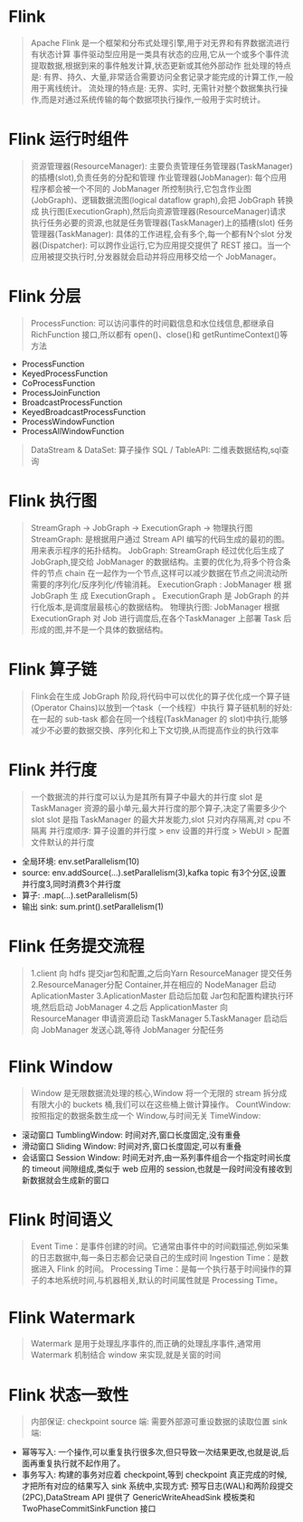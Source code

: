 # Flink
> Apache Flink 是一个框架和分布式处理引擎,用于对无界和有界数据流进行有状态计算
> 事件驱动型应用是一类具有状态的应用,它从一个或多个事件流提取数据,根据到来的事件触发计算,状态更新或其他外部动作
> 批处理的特点是: 有界、持久、大量,非常适合需要访问全套记录才能完成的计算工作,一般用于离线统计。
> 流处理的特点是: 无界、实时, 无需针对整个数据集执行操作,而是对通过系统传输的每个数据项执行操作,一般用于实时统计。

# Flink 运行时组件
> 资源管理器(ResourceManager): 主要负责管理任务管理器(TaskManager)的插槽(slot),负责任务的分配和管理
> 作业管理器(JobManager): 每个应用程序都会被一个不同的 JobManager 所控制执行,它包含作业图(JobGraph)、逻辑数据流图(logical dataflow graph),会把 JobGraph 转换成 执行图(ExecutionGraph),然后向资源管理器(ResourceManager)请求执行任务必要的资源,也就是任务管理器(TaskManager)上的插槽(slot)
> 任务管理器(TaskManager): 具体的工作进程,会有多个,每一个都有N个slot
> 分发器(Dispatcher): 可以跨作业运行,它为应用提交提供了 REST 接口。当一个应用被提交执行时,分发器就会启动并将应用移交给一个 JobManager。

# Flink 分层
> ProcessFunction: 可以访问事件的时间戳信息和水位线信息,都继承自 RichFunction 接口,所以都有 open()、close()和 getRuntimeContext()等方法
- ProcessFunction
- KeyedProcessFunction
- CoProcessFunction
- ProcessJoinFunction
- BroadcastProcessFunction
- KeyedBroadcastProcessFunction
- ProcessWindowFunction
- ProcessAllWindowFunction
> DataStream & DataSet: 算子操作
> SQL / TableAPI: 二维表数据结构,sql查询

# Flink 执行图
> StreamGraph -> JobGraph -> ExecutionGraph -> 物理执行图
> StreamGraph: 是根据用户通过 Stream API 编写的代码生成的最初的图。用来表示程序的拓扑结构。
> JobGraph: StreamGraph 经过优化后生成了 JobGraph,提交给 JobManager 的数据结构。主要的优化为,将多个符合条件的节点 chain 在一起作为一个节点,这样可以减少数据在节点之间流动所需要的序列化/反序列化/传输消耗。
> ExecutionGraph :  JobManager 根 据 JobGraph 生 成 ExecutionGraph 。
> ExecutionGraph 是 JobGraph 的并行化版本,是调度层最核心的数据结构。
> 物理执行图: JobManager 根据 ExecutionGraph 对 Job 进行调度后,在各个TaskManager 上部署 Task 后形成的图,并不是一个具体的数据结构。

# Flink 算子链
> Flink会在生成 JobGraph 阶段,将代码中可以优化的算子优化成一个算子链(Operator Chains)以放到一个task（一个线程）中执行
> 算子链机制的好处: 在一起的 sub-task 都会在同一个线程(TaskManager 的 slot)中执行,能够减少不必要的数据交换、序列化和上下文切换,从而提高作业的执行效率

# Flink 并行度
> 一个数据流的并行度可以认为是其所有算子中最大的并行度
> slot 是 TaskManager 资源的最小单元,最大并行度的那个算子,决定了需要多少个 slot
> slot 是指 TaskManager 的最大并发能力,slot 只对内存隔离,对 cpu 不隔离
> 并行度顺序: 算子设置的并行度 > env 设置的并行度 > WebUI > 配置文件默认的并行度
- 全局环境: env.setParallelism(10)
- source: env.addSource(...).setParallelism(3),kafka topic 有3个分区,设置并行度3,同时消费3个并行度
- 算子: .map(...).setParallelism(5)
- 输出 sink: sum.print().setParallelism(1)

# Flink 任务提交流程
> 1.client 向 hdfs 提交jar包和配置,之后向Yarn ResourceManager 提交任务
> 2.ResourceManager分配 Container,并在相应的 NodeManager 启动 AplicationMaster
> 3.AplicationMaster 启动后加载 Jar包和配置构建执行环境,然后启动 JobManager
> 4.之后 ApplicationMaster 向 ResourceManager 申请资源启动 TaskManager
> 5.TaskManager 启动后向 JobManager 发送心跳,等待 JobManager 分配任务

# Flink Window
> Window 是无限数据流处理的核心,Window 将一个无限的 stream 拆分成有限大小的 buckets 桶,我们可以在这些桶上做计算操作。
> CountWindow: 按照指定的数据条数生成一个 Window,与时间无关
> TimeWindow: 
- 滚动窗口 TumblingWindow: 时间对齐,窗口长度固定,没有重叠
- 滑动窗口 Sliding Window: 时间对齐,窗口长度固定,可以有重叠
- 会话窗口 Session Window: 时间无对齐,由一系列事件组合一个指定时间长度的 timeout 间隙组成,类似于 web 应用的 session,也就是一段时间没有接收到新数据就会生成新的窗口

# Flink 时间语义
> Event Time：是事件创建的时间。它通常由事件中的时间戳描述,例如采集的日志数据中,每一条日志都会记录自己的生成时间
> Ingestion Time：是数据进入 Flink 的时间。
> Processing Time：是每一个执行基于时间操作的算子的本地系统时间,与机器相关,默认的时间属性就是 Processing Time。

# Flink Watermark
> Watermark 是用于处理乱序事件的,而正确的处理乱序事件,通常用Watermark 机制结合 window 来实现,就是关窗的时间

# Flink 状态一致性
> 内部保证: checkpoint
> source 端: 需要外部源可重设数据的读取位置
> sink 端: 
- 幂等写入: 一个操作,可以重复执行很多次,但只导致一次结果更改,也就是说,后面再重复执行就不起作用了。
- 事务写入: 构建的事务对应着 checkpoint,等到 checkpoint 真正完成的时候,才把所有对应的结果写入 sink 系统中,实现方式: 预写日志(WAL)和两阶段提交
(2PC),DataStream API 提供了 GenericWriteAheadSink 模板类和TwoPhaseCommitSinkFunction 接口